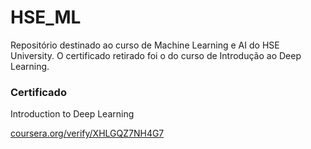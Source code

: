 <h1>HSE_ML</h1>
Repositório destinado ao curso de Machine Learning e AI do HSE University. O certificado retirado foi o do curso de Introdução ao Deep Learning.

<h3>Certificado</h3>
<p>Introduction to Deep Learning</p>
<p><a href="https://www.coursera.org/verify/XHLGQZ7NH4G7">coursera.org/verify/XHLGQZ7NH4G7</a></p>
